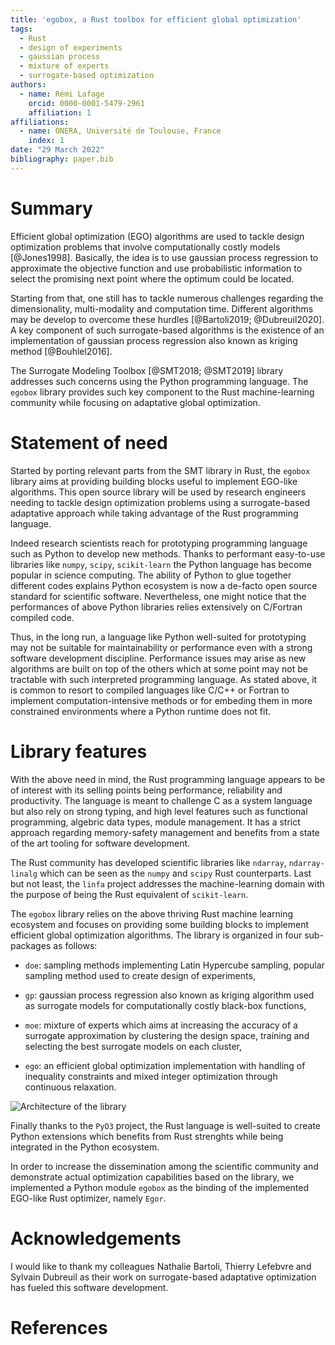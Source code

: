 ```yaml
---
title: 'egobox, a Rust toolbox for efficient global optimization'
tags:
  - Rust
  - design of experiments
  - gaussian process
  - mixture of experts
  - surrogate-based optimization
authors:
  - name: Rémi Lafage
    orcid: 0000-0001-5479-2961
    affiliation: 1
affiliations:
  - name: ONERA, Université de Toulouse, France
    index: 1
date: "29 March 2022"
bibliography: paper.bib
---
```


# Summary

Efficient global optimization (EGO) algorithms are used to tackle design optimization problems 
that involve computationally costly models [@Jones1998]. Basically, the idea is to use gaussian 
process regression to approximate the objective function and use probabilistic information 
to select the promising next point where the optimum could be located.

Starting from that, one still has to tackle numerous challenges regarding the dimensionality, 
multi-modality and computation time. Different algorithms may be develop to overcome 
these hurdles [@Bartoli2019; @Dubreuil2020]. A key component of such surrogate-based algorithms 
is the existence of an implementation of gaussian process regression also known as
kriging method [@Bouhlel2016]. 

The Surrogate Modeling Toolbox [@SMT2018; @SMT2019] library addresses such concerns using 
the Python programming language. The `egobox` library provides such key component to the Rust 
machine-learning community while focusing on adaptative global optimization.  

# Statement of need

Started by porting relevant parts from the SMT library in Rust, the `egobox` library aims 
at providing building blocks useful to implement EGO-like algorithms. This open source library 
will be used by research engineers needing to tackle design optimization problems using a 
surrogate-based adaptative approach while taking advantage of the Rust programming
language. 

Indeed research scientists reach for prototyping programming language such as Python to develop
new methods. Thanks to performant easy-to-use libraries like `numpy`, `scipy`, `scikit-learn` 
the Python language has become popular in science computing. The ability of Python
to glue together different codes explains Python ecosystem is now a de-facto open source 
standard for scientific software. Nevertheless, one might notice that the performances 
of above Python libraries relies extensively on C/Fortran compiled code. 

Thus, in the long run, a language like Python well-suited for prototyping may not be 
suitable for maintainability or performance even with a strong software development discipline.
Performance issues may arise as new algorithms are built on top of the others 
which at some point may not be tractable with such interpreted programming language.
As stated above, it is common to resort to compiled languages like C/C++ or Fortran
to implement computation-intensive methods or for embeding them in more constrained 
environments where a Python runtime does not fit.   

# Library features

With the above need in mind, the Rust programming language appears to be of interest
with its selling points being performance, reliability and productivity.
The language is meant to challenge C as a system language but also rely on strong typing,
and high level features such as functional programming, algebric data types, module 
management. It has a strict approach regarding memory-safety management and 
benefits from a state of the art tooling for software development. 

The Rust community has developed scientific libraries like `ndarray`, `ndarray-linalg`
which can be seen as the `numpy` and `scipy` Rust counterparts. Last but not least, 
the `linfa` project addresses the machine-learning domain with the purpose of being 
the Rust equivalent of `scikit-learn`.

The `egobox` library relies on the above thriving Rust machine learning ecosystem and 
focuses on providing some building blocks to implement efficient global optimization 
algorithms. The library is organized in four sub-packages as follows:

* `doe`: sampling methods implementing Latin Hypercube sampling, popular sampling
method used to create design of experiments,

* `gp`: gaussian process regression also known as kriging algorithm used
as surrogate models for computationally costly black-box functions,

* `moe`: mixture of experts which aims at increasing the accuracy of a surrogate 
approximation by clustering the design space, training and selecting the best 
surrogate models on each cluster,

* `ego`: an efficient global optimization implementation with handling of inequality 
constraints and mixed integer optimization through continuous relaxation.

![Architecture of the library](egobox_architecture.png)

Finally thanks to the `PyO3` project, the Rust language is well-suited to create 
Python extensions which benefits from Rust strenghts while being integrated in the 
Python ecosystem.

In order to increase the dissemination among the scientific community and demonstrate 
actual optimization capabilities based on the library, we implemented a Python module `egobox` 
as the binding of the implemented EGO-like Rust optimizer, namely `Egor`.

# Acknowledgements

I would like to thank my colleagues Nathalie Bartoli, Thierry Lefebvre and Sylvain Dubreuil 
as their work on surrogate-based adaptative optimization has fueled this software development.

# References